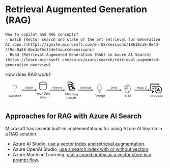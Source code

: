 # Retrieval Augmented Generation (RAG)

```{seealso}
New to copilot and RAG concepts? 
- Watch [Vector search and state of the art retrieval for Generative AI apps.](https://ignite.microsoft.com/en-US/sessions/18618ca9-0e4d-4f9d-9a28-0bc3ef5cf54e?source=sessions)
- Read [Retrieval Augmented Generation (RAG) in Azure AI Search](https://learn.microsoft.com/en-us/azure/search/retrieval-augmented-generation-overview)
```

How does RAG work?

![RAG_pattern](rag-pattern.png)

## Approaches for RAG with Azure AI Search
Microsoft has several built-in implementations for using Azure AI Search in a RAG solution.

- Azure AI Studio, [use a vector index and retrieval augmentation](https://learn.microsoft.com/en-us/azure/ai-studio/concepts/retrieval-augmented-generation).
- Azure OpenAI Studio, [use a search index with or without vectors](https://learn.microsoft.com/en-us/azure/ai-services/openai/concepts/use-your-data?tabs=ai-search).
- Azure Machine Learning, [use a search index as a vector store in a prompt flow](https://learn.microsoft.com/en-us/azure/machine-learning/how-to-create-vector-index?view=azureml-api-2).
